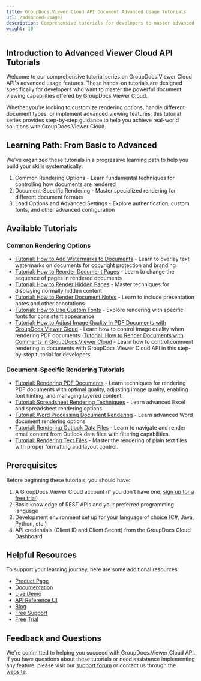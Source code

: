 ```yaml
---
title: GroupDocs.Viewer Cloud API Document Advanced Usage Tutorials
url: /advanced-usage/
description: Comprehensive tutorials for developers to master advanced document viewing features with GroupDocs.Viewer Cloud API, from rendering options to document handling.
weight: 10
---
```


## Introduction to Advanced Viewer Cloud API Tutorials

Welcome to our comprehensive tutorial series on GroupDocs.Viewer Cloud API's advanced usage features. These hands-on tutorials are designed specifically for developers who want to master the powerful document viewing capabilities offered by GroupDocs.Viewer Cloud.

Whether you're looking to customize rendering options, handle different document types, or implement advanced viewing features, this tutorial series provides step-by-step guidance to help you achieve real-world solutions with GroupDocs.Viewer Cloud.

## Learning Path: From Basic to Advanced

We've organized these tutorials in a progressive learning path to help you build your skills systematically:

1. Common Rendering Options - Learn fundamental techniques for controlling how documents are rendered
2. Document-Specific Rendering - Master specialized rendering for different document formats
3. Load Options and Advanced Settings - Explore authentication, custom fonts, and other advanced configuration

## Available Tutorials

### Common Rendering Options

- [Tutorial: How to Add Watermarks to Documents](/advanced-usage/add-watermark/) - Learn to overlay text watermarks on documents for copyright protection and branding
- [Tutorial: How to Reorder Document Pages](/advanced-usage/reorder-pages/) - Learn to change the sequence of pages in rendered documents
- [Tutorial: How to Render Hidden Pages](/advanced-usage/render-hidden-pages/) - Master techniques for displaying normally hidden content
- [Tutorial: How to Render Document Notes](/advanced-usage/render-document-with-notes/) - Learn to include presentation notes and other annotations
- [Tutorial: How to Use Custom Fonts](/advanced-usage/render-with-custom-fonts/) - Explore rendering with specific fonts for consistent appearance
- [Tutorial: How to Adjust Image Quality in PDF Documents with GroupDocs.Viewer Cloud](/advanced-usage/adjust-image-quality/) - Learn how to control image quality when rendering PDF documents
-[Tutorial: How to Render Documents with Comments in GroupDocs.Viewer Cloud](/advanced-usage/render-document-with-comments/) -  Learn how to control comment rendering in documents with GroupDocs.Viewer Cloud API in this step-by-step tutorial for developers.

### Document-Specific Rendering Tutorials

- [Tutorial: Rendering PDF Documents](/advanced-usage/rendering-pdf-documents/) - Learn techniques for rendering PDF documents with optimal quality, adjusting image quality, enabling font hinting, and managing layered content.
- [Tutorial: Spreadsheet Rendering Techniques](/advanced-usage/rendering-spreadsheets/) - Learn advanced Excel and spreadsheet rendering options
- [Tutorial: Word Processing Document Rendering](/advanced-usage/rendering-word-documents/) - Learn advanced Word document rendering options
- [Tutorial: Rendering Outlook Data Files](/advanced-usage/rendering-outlook-files/) - Learn to navigate and render email content from Outlook data files with filtering capabilities.
- [Tutorial: Rendering Text Files](/advanced-usage/rendering-text-files/) - Master the rendering of plain text files with proper formatting and layout control.

## Prerequisites

Before beginning these tutorials, you should have:

1. A GroupDocs.Viewer Cloud account (if you don't have one, [sign up for a free trial](https://dashboard.groupdocs.cloud/#/apps))
2. Basic knowledge of REST APIs and your preferred programming language
3. Development environment set up for your language of choice (C#, Java, Python, etc.)
4. API credentials (Client ID and Client Secret) from the GroupDocs Cloud Dashboard

## Helpful Resources

To support your learning journey, here are some additional resources:

- [Product Page](https://products.groupdocs.cloud/viewer/)
- [Documentation](https://docs.groupdocs.cloud/viewer/)
- [Live Demo](https://products.groupdocs.app/viewer/family)
- [API Reference UI](https://reference.groupdocs.cloud/viewer/)
- [Blog](https://blog.groupdocs.cloud/categories/groupdocs.viewer-cloud-product-family/)
- [Free Support](https://forum.groupdocs.cloud/c/viewer/9)
- [Free Trial](https://dashboard.groupdocs.cloud/#/apps)

## Feedback and Questions

We're committed to helping you succeed with GroupDocs.Viewer Cloud API. If you have questions about these tutorials or need assistance implementing any feature, please visit our [support forum](https://forum.groupdocs.cloud/c/viewer/9) or contact us through the [website](https://products.groupdocs.cloud/viewer/).
